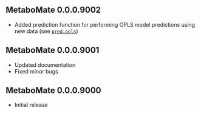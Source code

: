 ## MetaboMate 0.0.0.9002

* Added prediction function for performing OPLS model predictions using new data (see [``pred.opls``](../reference/pred.opls.html))

## MetaboMate 0.0.0.9001

* Updated documentation 
* Fixed minor bugs

## MetaboMate 0.0.0.9000

* Initial release